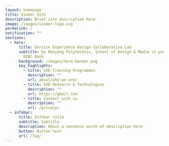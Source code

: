 ```yaml
---
layout: homepage
title: Isomer Site
description: Brief site description here
image: /images/isomer-logo.svg
permalink: /
notification: ""
sections:
  - hero:
      title: Service Experience Design Collaborative Lab
      subtitle: by Nanyang Polytechnic, School of Design & Media in partnership with
        OCBC Bank
      background: /images/hero-banner.png
      key_highlights:
        - title: SXD Training Programmes
          description: ""
          url: about/who-we-are/
        - title: SXD Research & Technologies
          description: ""
          url: https://gmail.com
        - title: Connect with us
          description: ""
          url: /privacy/
  - infobar:
      title: Infobar title
      subtitle: Subtitle
      description: About a sentence worth of description here
      button: Button text
      url: /faq/
---
```

